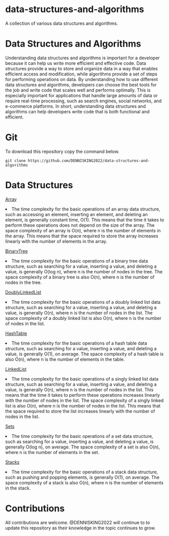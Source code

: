 # data-structures-and-algorithms
A collection of various data structures and algorithms.

# Data Structures and Algorithms
Understanding data structures and algorithms is important for a developer because it can help us write more efficient and effective code. Data structures provide a way to store and organize data in a way that enables efficient access and modification, while algorithms provide a set of steps for performing operations on data. By understanding how to use different data structures and algorithms, developers can choose the best tools for the job and write code that scales well and performs optimally. This is especially important for applications that handle large amounts of data or require real-time processing, such as search engines, social networks, and e-commerce platforms. In short, understanding data structures and algorithms can help developers write code that is both functional and efficient.

# Git 
To download this repository copy the command below.
```
git clone https://github.com/DENNISKING2022/data-structures-and-algorithms
```


# Data Structures
[Array](src/Data-Structures/Array.java)
<li> The time complexity for the basic operations of an array data structure, such as accessing an element, inserting an element, and deleting an element, is generally constant time, O(1). This means that the time it takes to perform these operations does not depend on the size of the array.
The space complexity of an array is O(n), where n is the number of elements in the array. This means that the space required to store the array increases linearly with the number of elements in the array.

[BinaryTree](src/Data-Structures/BinaryTree.java)
<li> The time complexity for the basic operations of a binary tree data structure, such as searching for a value, inserting a value, and deleting a value, is generally O(log n), where n is the number of nodes in the tree. The space complexity of a binary tree is also O(n), where n is the number of nodes in the tree.

[DoublyLinkedList](src/Data-Structures/DoublyLinkedList.java)
<li> The time complexity for the basic operations of a doubly linked list data structure, such as searching for a value, inserting a value, and deleting a value, is generally O(n), where n is the number of nodes in the list. The space complexity of a doubly linked list is also O(n), where n is the number of nodes in the list.

[HashTable](src/Data-Structures/HashTable.java)
<li> The time complexity for the basic operations of a hash table data structure, such as searching for a value, inserting a value, and deleting a value, is generally O(1), on average. The space complexity of a hash table is also O(n), where n is the number of elements in the table.

[LinkedList](src/Data-Structures/LinkedList.java)
<li> The time complexity for the basic operations of a singly linked list data structure, such as searching for a value, inserting a value, and deleting a value, is generally O(n), where n is the number of nodes in the list. This means that the time it takes to perform these operations increases linearly with the number of nodes in the list.
The space complexity of a singly linked list is also O(n), where n is the number of nodes in the list. This means that the space required to store the list increases linearly with the number of nodes in the list.

[Sets](src/Data-Structures/Sets.java)
<li> The time complexity for the basic operations of a set data structure, such as searching for a value, inserting a value, and deleting a value, is generally O(log n), on average. The space complexity of a set is also O(n), where n is the number of elements in the set.

[Stacks](src/Data-Structures/Stacks.java)
<li> The time complexity for the basic operations of a stack data structure, such as pushing and popping elements, is generally O(1), on average. The space complexity of a stack is also O(n), where n is the number of elements in the stack. 


# Contributions
 All contributions are welcome.
 @DENNISKING2022 will continue to to update this repository as their knowledge in the topic continues to grow. 



 
